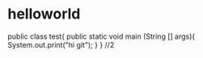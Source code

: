 # helloworld
public class test{
  public static void main (String [] args){
	System.out.print("hi git");
  }
}
//2

